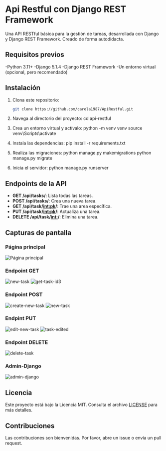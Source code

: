 # Api Restful con Django REST Framework
Una API RESTful básica para la gestión de tareas, desarrollada con Django y Django REST Framework.
Creado de forma autodidacta.

## Requisitos previos
-Python 3.11+
-Django 5.1.4
-Django REST Framework
-Un entorno virtual (opcional, pero recomendado)

## Instalación
1. Clona este repositorio:
   ```bash
   git clone https://github.com/carola1987/ApiRestful.git

2. Navega al directorio del proyecto:
   cd api-restful

3. Crea un entorno virtual y actívalo:
   python -m venv venv
   source venv\Scripts\activate

4. Instala las dependencias:
   pip install -r requirements.txt

5. Realiza las migraciones:
   python manage.py makemigrations
   python manage.py migrate

6. Inicia el servidor:
   python manage.py runserver

## Endpoints de la API
- **GET /api/tasks/**: Lista todas las tareas.
- **POST /api/tasks/**: Crea una nueva tarea.
- **GET /api/task/<int:pk>/**: Trae una area específica.
- **PUT /api/task/<int:pk>/**: Actualiza una tarea.
- **DELETE /api/task/<int:>/**: Elimina una tarea.

## Capturas de pantalla
### Página principal
![Página principal](/screenshot/home.png)

### Endpoint GET
![new-task](/screenshot/new-task.png)
![get-task-id3](/screenshot/get-task-id3.png)

### Endpoint POST
![create-new-task](/screenshot/create-new-task.png)
![new-task](screenshot/new-task.png)

### Endpint PUT
![edit-new-task](/screenshot/edit-new-task.png)
![task-edited](/screenshot/task-edited.png)

### Endpoint DELETE
![delete-task](/screenshot/delete-task.png)

### Admin-Django
![admin-django](/screenshot/admin-django.png)

## Licencia
Este proyecto está bajo la Licencia MIT. Consulta el archivo [LICENSE](LICENSE) para más detalles.

## Contribuciones
Las contribuciones son bienvenidas. Por favor, abre un issue o envía un pull request.



   
